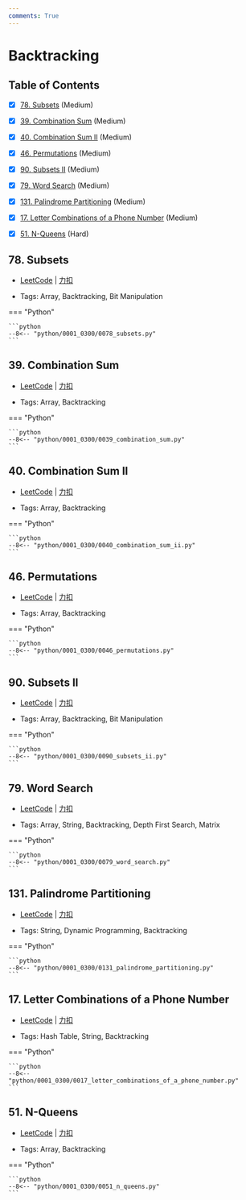 ```yaml
---
comments: True
---
```


# Backtracking

## Table of Contents

- [x] [78. Subsets](#78-subsets) (Medium)
- [x] [39. Combination Sum](#39-combination-sum) (Medium)
- [x] [40. Combination Sum II](#40-combination-sum-ii) (Medium)
- [x] [46. Permutations](#46-permutations) (Medium)
- [x] [90. Subsets II](#90-subsets-ii) (Medium)
- [x] [79. Word Search](#79-word-search) (Medium)
- [x] [131. Palindrome Partitioning](#131-palindrome-partitioning) (Medium)
- [x] [17. Letter Combinations of a Phone Number](#17-letter-combinations-of-a-phone-number) (Medium)
- [x] [51. N-Queens](#51-n-queens) (Hard)


## 78. Subsets

-    [LeetCode](https://leetcode.com/problems/subsets/) | [力扣](https://leetcode.cn/problems/subsets/)

-   Tags: Array, Backtracking, Bit Manipulation

=== "Python"

    ```python
    --8<-- "python/0001_0300/0078_subsets.py"
    ```



## 39. Combination Sum

-    [LeetCode](https://leetcode.com/problems/combination-sum/) | [力扣](https://leetcode.cn/problems/combination-sum/)

-   Tags: Array, Backtracking

=== "Python"

    ```python
    --8<-- "python/0001_0300/0039_combination_sum.py"
    ```



## 40. Combination Sum II

-    [LeetCode](https://leetcode.com/problems/combination-sum-ii/) | [力扣](https://leetcode.cn/problems/combination-sum-ii/)

-   Tags: Array, Backtracking

=== "Python"

    ```python
    --8<-- "python/0001_0300/0040_combination_sum_ii.py"
    ```



## 46. Permutations

-    [LeetCode](https://leetcode.com/problems/permutations/) | [力扣](https://leetcode.cn/problems/permutations/)

-   Tags: Array, Backtracking

=== "Python"

    ```python
    --8<-- "python/0001_0300/0046_permutations.py"
    ```



## 90. Subsets II

-    [LeetCode](https://leetcode.com/problems/subsets-ii/) | [力扣](https://leetcode.cn/problems/subsets-ii/)

-   Tags: Array, Backtracking, Bit Manipulation

=== "Python"

    ```python
    --8<-- "python/0001_0300/0090_subsets_ii.py"
    ```



## 79. Word Search

-    [LeetCode](https://leetcode.com/problems/word-search/) | [力扣](https://leetcode.cn/problems/word-search/)

-   Tags: Array, String, Backtracking, Depth First Search, Matrix

=== "Python"

    ```python
    --8<-- "python/0001_0300/0079_word_search.py"
    ```



## 131. Palindrome Partitioning

-    [LeetCode](https://leetcode.com/problems/palindrome-partitioning/) | [力扣](https://leetcode.cn/problems/palindrome-partitioning/)

-   Tags: String, Dynamic Programming, Backtracking

=== "Python"

    ```python
    --8<-- "python/0001_0300/0131_palindrome_partitioning.py"
    ```



## 17. Letter Combinations of a Phone Number

-    [LeetCode](https://leetcode.com/problems/letter-combinations-of-a-phone-number/) | [力扣](https://leetcode.cn/problems/letter-combinations-of-a-phone-number/)

-   Tags: Hash Table, String, Backtracking

=== "Python"

    ```python
    --8<-- "python/0001_0300/0017_letter_combinations_of_a_phone_number.py"
    ```



## 51. N-Queens

-    [LeetCode](https://leetcode.com/problems/n-queens/) | [力扣](https://leetcode.cn/problems/n-queens/)

-   Tags: Array, Backtracking

=== "Python"

    ```python
    --8<-- "python/0001_0300/0051_n_queens.py"
    ```




